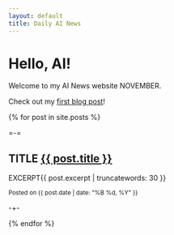 ```yaml
---
layout: default
title: Daily AI News
---
```


# Hello, AI!

Welcome to my AI News website NOVEMBER.

Check out my [first blog post](./_posts/2024-09-29-and-so-it-begins.md)!

{% for post in site.posts %}
<p>
=-=

## TITLE <a href="{{ post.url | relative_url }}">{{ post.title }}</a>
EXCERPT{{ post.excerpt | truncatewords: 30 }}

<small>Posted on {{ post.date | date: "%B %d, %Y" }}</small>

-+-
</p>
{% endfor %}
